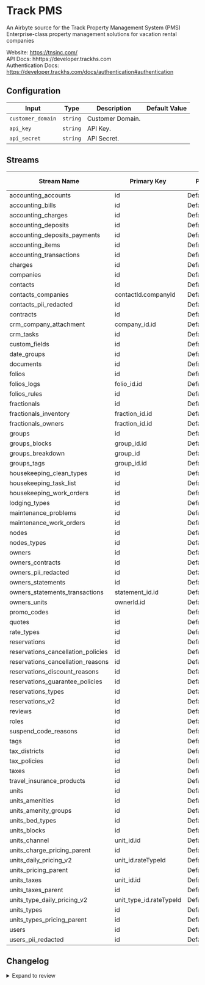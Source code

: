 # Track PMS
An Airbyte source for the Track Property Management System (PMS)  
Enterprise-class property management solutions for vacation rental companies  

Website: https://tnsinc.com/  
API Docs: hhttps://developer.trackhs.com  
Authentication Docs: https://developer.trackhs.com/docs/authentication#authentication  

## Configuration

| Input | Type | Description | Default Value |
|-------|------|-------------|---------------|
| `customer_domain` | `string` | Customer Domain.  |  |
| `api_key` | `string` | API Key.  |  |
| `api_secret` | `string` | API Secret.  |  |

## Streams
| Stream Name | Primary Key | Pagination | Supports Full Sync | Supports Incremental | API Docs |
|-------------|-------------|------------|---------------------|----------------------|----------------------|
| accounting_accounts | id | DefaultPaginator | ✅ |  ❌  | [Link](https://developer.trackhs.com/reference/getledgeraccounts) |
| accounting_bills | id | DefaultPaginator | ✅ |  ❌  | [Link](https://developer.trackhs.com/reference/getbillscollection) |
| accounting_charges | id | DefaultPaginator | ✅ |  ❌  | [Link](https://developer.trackhs.com/reference/getaccountingchargescollection) |
| accounting_deposits | id | DefaultPaginator | ✅ |  ❌  | Undocumented |
| accounting_deposits_payments | id | DefaultPaginator | ✅ |  ❌  | [Link](https://developer.trackhs.com/reference/getdepositpayments) |
| accounting_items | id | DefaultPaginator | ✅ |  ❌  | [Link](https://developer.trackhs.com/reference/getitemscollection) |
| accounting_transactions | id | DefaultPaginator | ✅ |  ❌  | [Link](https://developer.trackhs.com/reference/getowneridtransactionscollection) |
| charges | id | DefaultPaginator | ✅ |  ❌  | [Link](https://developer.trackhs.com/reference/getchargescollection) |
| companies | id | DefaultPaginator | ✅ |  ✅  | [Link](https://developer.trackhs.com/reference/getcompanies) |
| contacts | id | DefaultPaginator | ✅ |  ✅  | [Link](https://developer.trackhs.com/reference/getcontacts) |
| contacts_companies | contactId.companyId | DefaultPaginator | ✅ |  ❌  | [Link](https://developer.trackhs.com/reference/getcontactcompanies) |
| contacts_pii_redacted | id | DefaultPaginator | ✅ |  ✅  | [Link](https://developer.trackhs.com/reference/getcontacts) |
| contracts | id | DefaultPaginator | ✅ |  ❌  | [Link](https://developer.trackhs.com/reference/getownercontractcollection) |
| crm_company_attachment | company_id.id | DefaultPaginator | ✅ |  ❌  | [Link](https://developer.trackhs.com/reference/getcompanyattachments) |
| crm_tasks | id | DefaultPaginator | ✅ |  ❌  | [Link](https://developer.trackhs.com/reference/gettasks) |
| custom_fields | id | DefaultPaginator | ✅ |  ❌  | [Link](https://developer.trackhs.com/reference/getcustomfields) |
| date_groups | id | DefaultPaginator | ✅ |  ❌  | [Link](https://developer.trackhs.com/reference/getdategroupcollection) |
| documents | id | DefaultPaginator | ✅ |  ❌  | [Link](https://developer.trackhs.com/reference/getalldocuments) |
| folios | id | DefaultPaginator | ✅ |  ❌  | [Link](https://developer.trackhs.com/reference/getfolioscollection) |
| folios_logs | folio_id.id | DefaultPaginator | ✅ |  ❌  | Undocumented |
| folios_rules | id | DefaultPaginator | ✅ |  ❌  | [Link](https://developer.trackhs.com/reference/getfoliorulescollection) |
| fractionals | id | DefaultPaginator | ✅ |  ❌  | [Link](https://developer.trackhs.com/reference/get-pms-fractionals) |
| fractionals_inventory | fraction_id.id | DefaultPaginator | ✅ |  ❌  | [Link](https://developer.trackhs.com/reference/get-pms-fractionals-fractionalid-invetories) |
| fractionals_owners | fraction_id.id | DefaultPaginator | ✅ |  ❌  | [Link](https://developer.trackhs.com/reference/get-pms-fractionals-owners) |
| groups | id | DefaultPaginator | ✅ |  ❌  | [Link](https://developer.trackhs.com/reference/getgroupscollection) |
| groups_blocks | group_id.id | DefaultPaginator | ✅ |  ❌  | [Link](https://developer.trackhs.com/reference/getgroupblockmappingcollection) |
| groups_breakdown | group_id | DefaultPaginator | ✅ |  ❌  | [Link](https://developer.trackhs.com/reference/getgroupbreakdown) |
| groups_tags | group_id.id | DefaultPaginator | ✅ |  ❌  | [Link](https://developer.trackhs.com/reference/getgrouptagmappingcollection) |
| housekeeping_clean_types | id | DefaultPaginator | ✅ |  ❌  | [Link](https://developer.trackhs.com/reference/getcleantypes) |
| housekeeping_task_list | id | DefaultPaginator | ✅ |  ❌  | Undocumented |
| housekeeping_work_orders | id | DefaultPaginator | ✅ |  ✅  | [Link](https://developer.trackhs.com/reference/getworkorders) |
| lodging_types | id | DefaultPaginator | ✅ |  ❌  | [Link](https://developer.trackhs.com/reference/getlodgingtypescollection) |
| maintenance_problems | id | DefaultPaginator | ✅ |  ❌  | [Link](https://developer.trackhs.com/reference/getmaintenanceproblemscollection) |
| maintenance_work_orders | id | DefaultPaginator | ✅ |  ✅  | [Link](https://developer.trackhs.com/reference/getmaintworkorders) |
| nodes | id | DefaultPaginator | ✅ |  ❌  | [Link](https://developer.trackhs.com/reference/getnodes) |
| nodes_types | id | DefaultPaginator | ✅ |  ❌  | Undocumented |
| owners | id | DefaultPaginator | ✅ |  ✅  | [Link](https://developer.trackhs.com/reference/getownercollection) |
| owners_contracts | id | DefaultPaginator | ✅ |  ❌  | [Link](https://developer.trackhs.com/reference/getownercontractcollection) |
| owners_pii_redacted | id | DefaultPaginator | ✅ |  ✅  | [Link](https://developer.trackhs.com/reference/getownercollection) |
| owners_statements | id | DefaultPaginator | ✅ |  ❌  | [Link](https://developer.trackhs.com/reference/get-pms-statements) |
| owners_statements_transactions | statement_id.id | DefaultPaginator | ✅ |  ❌  | [Link](https://developer.trackhs.com/reference/getstatementtransactionscollection) |
| owners_units | ownerId.id | DefaultPaginator | ✅ |  ❌  | [Link](https://developer.trackhs.com/reference/getownerunitscollection) |
| promo_codes | id | DefaultPaginator | ✅ |  ❌  | [Link](https://developer.trackhs.com/reference/getpromocodesv2) |
| quotes | id | DefaultPaginator | ✅ |  ❌  | [Link](https://developer.trackhs.com/reference/getquotescollectionv2) |
| rate_types | id | DefaultPaginator | ✅ |  ❌  | Undocumented |
| reservations | id | DefaultPaginator | ✅ |  ✅  | [Link](https://developer.trackhs.com/reference/getreservations) |
| reservations_cancellation_policies | id | DefaultPaginator | ✅ |  ❌  | [Link](https://developer.trackhs.com/reference/getcancellationpolicies) |
| reservations_cancellation_reasons | id | DefaultPaginator | ✅ |  ❌  | [Link](https://developer.trackhs.com/reference/getcancellationreasons) |
| reservations_discount_reasons | id | DefaultPaginator | ✅ |  ❌  | [Link](https://developer.trackhs.com/reference/getdiscountreasons) |
| reservations_guarantee_policies | id | DefaultPaginator | ✅ |  ❌  | [Link](https://developer.trackhs.com/reference/get-pms-reservations-policies-guaranties) |
| reservations_types | id | DefaultPaginator | ✅ |  ❌  | [Link](https://developer.trackhs.com/reference/getreservationtypes) |
| reservations_v2 | id | DefaultPaginator | ✅ |  ✅  | [Link](https://developer.trackhs.com/reference/getreservations-1) |
| reviews | id | DefaultPaginator | ✅ |  ❌  | [Link](https://developer.trackhs.com/reference/getreviewscollection) |
| roles | id | DefaultPaginator | ✅ |  ❌  | Undocumented |
| suspend_code_reasons | id | DefaultPaginator | ✅ |  ❌  | [Link](https://developer.trackhs.com/reference/getsuspendcodereasons) |
| tags | id | DefaultPaginator | ✅ |  ❌  | [Link](https://developer.trackhs.com/reference/gettagscollection) |
| tax_districts | id | DefaultPaginator | ✅ |  ❌  | [Link](https://developer.trackhs.com/reference/gettaxdistrictscollection) |
| tax_policies | id | DefaultPaginator | ✅ |  ❌  | [Link](https://developer.trackhs.com/reference/gettaxpolicycollection) |
| taxes | id | DefaultPaginator | ✅ |  ❌  | [Link](https://developer.trackhs.com/reference/gettaxcollection) |
| travel_insurance_products | id | DefaultPaginator | ✅ |  ❌  | [Link](https://developer.trackhs.com/reference/gettravelinsuranceproducts) |
| units | id | DefaultPaginator | ✅ |  ✅  | [Link](https://developer.trackhs.com/reference/getchannelunits) |
| units_amenities | id | DefaultPaginator | ✅ |  ❌  | [Link](https://developer.trackhs.com/reference/getunitamenities) |
| units_amenity_groups | id | DefaultPaginator | ✅ |  ❌  | [Link](https://developer.trackhs.com/reference/getunitamenitygroups) |
| units_bed_types | id | DefaultPaginator | ✅ |  ❌  | [Link](https://developer.trackhs.com/reference/getbedtypescollection) |
| units_blocks | id | DefaultPaginator | ✅ |  ❌  | [Link](https://developer.trackhs.com/reference/getunitblockscollection) |
| units_channel | unit_id.id | DefaultPaginator | ✅ |  ❌  | [Link](https://developer.trackhs.com/reference/getunitchannelunitcollection) |
| units_charge_pricing_parent | id | DefaultPaginator | ✅ |  ❌  | [Link](https://developer.trackhs.com/reference/getchargescollection) |
| units_daily_pricing_v2 | unit_id.rateTypeId | DefaultPaginator | ✅ |  ❌  | [Link](https://developer.trackhs.com/reference/getv2unitdailypricing) |
| units_pricing_parent | id | DefaultPaginator | ✅ |  ✅  | [Link](https://developer.trackhs.com/reference/getchannelunits) |
| units_taxes | unit_id.id | DefaultPaginator | ✅ |  ❌  | [Link](https://developer.trackhs.com/reference/getunitchanneltaxcollection) |
| units_taxes_parent | id | DefaultPaginator | ✅ |  ✅  | [Link](https://developer.trackhs.com/reference/getchannelunits) |
| units_type_daily_pricing_v2 | unit_type_id.rateTypeId | DefaultPaginator | ✅ |  ❌  | [Link](https://developer.trackhs.com/reference/getv2unittypedailypricing) |
| units_types | id | DefaultPaginator | ✅ |  ❌  | [Link](https://developer.trackhs.com/reference/getunittypes-2) |
| units_types_pricing_parent | id | DefaultPaginator | ✅ |  ❌  | [Link](https://developer.trackhs.com/reference/getunittypes-2) |
| users | id | DefaultPaginator | ✅ |  ❌  | Undocumented |
| users_pii_redacted | id | DefaultPaginator | ✅ |  ❌  | Undocumented |

## Changelog

<details>
  <summary>Expand to review</summary>

| Version          | Date       | Subject        |
|------------------|------------|----------------|
| 4.0.0 | 2025-03-30 | Add rents back to reservations stream; fix docs; update error handler; diable connector auto schema determination |
| 3.0.0 | 2025-02-26 | Drop redundant streams & omit unneeded sensitive fields from accounting_* streams |
| 2.0.0 | 2025-02-13 | Rename and alphabetize folio_id stream |
| 1.0.0 | 2025-01-16 | Fix housekeeping_work_orders incremental field; add reservations endpoint |
| 0.1.0 | 2025-01-16 | Move kebab case streams to snake case; alphabetize streams |
| 0.0.1 | 2024-10-18 | Initial release by [@blakeflei](https://github.com/blakeflei) via Connector Builder|
</details>
